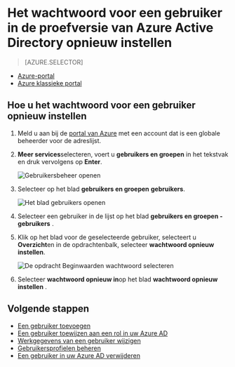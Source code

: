 <properties
    pageTitle="Het wachtwoord voor een gebruiker in de proefversie van Azure Active Directory opnieuw instellen | Microsoft Azure"
    description="Dit artikel wordt uitgelegd hoe u het wachtwoord voor een gebruiker in Azure Active Directory opnieuw instellen"
    services="active-directory"
    documentationCenter=""
    authors="curtand"
    manager="femila"
    editor=""/>

<tags
    ms.service="active-directory"
    ms.workload="identity"
    ms.tgt_pltfrm="na"
    ms.devlang="na"
    ms.topic="article"
    ms.date="10/13/2016"
    ms.author="curtand"/>

# <a name="reset-the-password-for-a-user-in-azure-active-directory-preview"></a>Het wachtwoord voor een gebruiker in de proefversie van Azure Active Directory opnieuw instellen

> [AZURE.SELECTOR]
- [Azure-portal](active-directory-users-reset-password-azure-portal.md)
- [Azure klassieke portal](active-directory-create-users-reset-password.md)


## <a name="how-to-reset-the-password-for-a-user"></a>Hoe u het wachtwoord voor een gebruiker opnieuw instellen

1.  Meld u aan bij de [portal van Azure](https://portal.azure.com) met een account dat is een globale beheerder voor de adreslijst.

2.  **Meer services**selecteren, voert u **gebruikers en groepen** in het tekstvak en druk vervolgens op **Enter**.

    ![Gebruikersbeheer openen](./media/active-directory-users-reset-password-azure-portal/create-users-user-management.png)

3.  Selecteer op het blad **gebruikers en groepen** **gebruikers**.

    ![Het blad gebruikers openen](./media/active-directory-users-reset-password-azure-portal/create-users-open-users-blade.png)

4. Selecteer een gebruiker in de lijst op het blad **gebruikers en groepen - gebruikers** .

5. Klik op het blad voor de geselecteerde gebruiker, selecteert u **Overzicht**en in de opdrachtenbalk, selecteer **wachtwoord opnieuw instellen**.

    ![De opdracht Beginwaarden wachtwoord selecteren](./media/active-directory-users-reset-password-azure-portal/create-users-reset-password-command.png)

6. Selecteer **wachtwoord opnieuw in**op het blad **wachtwoord opnieuw instellen** .

## <a name="whats-next"></a>Volgende stappen

- [Een gebruiker toevoegen](active-directory-users-create-azure-portal.md)
- [Een gebruiker toewijzen aan een rol in uw Azure AD](active-directory-users-assign-role-azure-portal.md)
- [Werkgegevens van een gebruiker wijzigen](active-directory-users-work-info-azure-portal.md)
- [Gebruikersprofielen beheren](active-directory-users-profile-azure-portal.md)
- [Een gebruiker in uw Azure AD verwijderen](active-directory-users-delete-user-azure-portal.md)
